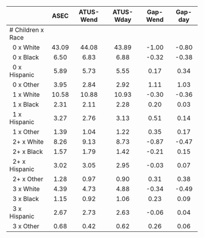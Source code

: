 
|                      |         ASEC |    ATUS-Wend |    ATUS-Wday |     Gap-Wend |      Gap-day |
| -------------------- | :----------: | :----------: | :----------: | :----------: | :----------: |
| # Children x Race    |              |              |              |              |              |
| &nbsp;&nbsp;0 x White |        43.09 |        44.08 |        43.89 |        -1.00 |        -0.80 |
| &nbsp;&nbsp;0 x Black |         6.50 |         6.83 |         6.88 |        -0.32 |        -0.38 |
| &nbsp;&nbsp;0 x Hispanic |         5.89 |         5.73 |         5.55 |         0.17 |         0.34 |
| &nbsp;&nbsp;0 x Other |         3.95 |         2.84 |         2.92 |         1.11 |         1.03 |
| &nbsp;&nbsp;1 x White |        10.58 |        10.88 |        10.93 |        -0.30 |        -0.36 |
| &nbsp;&nbsp;1 x Black |         2.31 |         2.11 |         2.28 |         0.20 |         0.03 |
| &nbsp;&nbsp;1 x Hispanic |         3.27 |         2.76 |         3.13 |         0.51 |         0.14 |
| &nbsp;&nbsp;1 x Other |         1.39 |         1.04 |         1.22 |         0.35 |         0.17 |
| &nbsp;&nbsp;2+ x White |         8.26 |         9.13 |         8.73 |        -0.87 |        -0.47 |
| &nbsp;&nbsp;2+ x Black |         1.57 |         1.79 |         1.42 |        -0.21 |         0.15 |
| &nbsp;&nbsp;2+ x Hispanic |         3.02 |         3.05 |         2.95 |        -0.03 |         0.07 |
| &nbsp;&nbsp;2+ x Other |         1.28 |         0.97 |         0.90 |         0.31 |         0.38 |
| &nbsp;&nbsp;3 x White |         4.39 |         4.73 |         4.88 |        -0.34 |        -0.49 |
| &nbsp;&nbsp;3 x Black |         1.15 |         0.92 |         1.06 |         0.23 |         0.09 |
| &nbsp;&nbsp;3 x Hispanic |         2.67 |         2.73 |         2.63 |        -0.06 |         0.04 |
| &nbsp;&nbsp;3 x Other |         0.68 |         0.42 |         0.62 |         0.26 |         0.06 |

